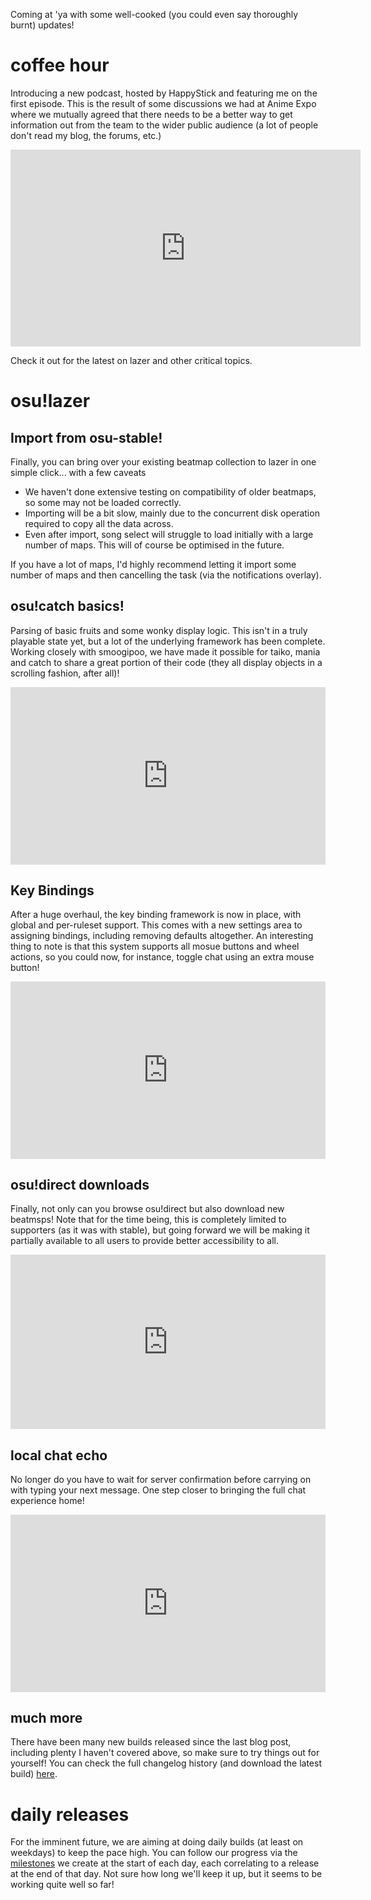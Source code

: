 Coming at 'ya with some well-cooked (you could even say thoroughly burnt) updates!

# coffee hour

Introducing a new podcast, hosted by HappyStick and featuring me on the first episode. This is the result of some discussions we had at Anime Expo where we mutually agreed that there needs to be a better way to get information out from the team to the wider public audience (a lot of people don't read my blog, the forums, etc.)

<div data-aspect-ratio="16:9">
<iframe width="560" height="315" src="https://www.youtube.com/embed/lmggLK8BeNY?rel=0&amp;showinfo=0" frameborder="0" allowfullscreen></iframe>
</div>

Check it out for the latest on lazer and other critical topics.

# osu!lazer

## Import from osu-stable!

Finally, you can bring over your existing beatmap collection to lazer in one simple click... with a few caveats

- We haven't done extensive testing on compatibility of older beatmaps, so some may not be loaded correctly.
- Importing will be a bit slow, mainly due to the concurrent disk operation required to copy all the data across.
- Even after import, song select will struggle to load initially with a large number of maps. This will of course be optimised in the future.

If you have a lot of maps, I'd highly recommend letting it import some number of maps and then cancelling the task (via the notifications overlay).

## osu!catch basics!

Parsing of basic fruits and some wonky display logic. This isn't in a truly playable state yet, but a lot of the underlying framework has been complete. Working closely with smoogipoo, we have made it possible for taiko, mania and catch to share a great portion of their code (they all display objects in a scrolling fashion, after all)!

<div style="width:100%;height:0px;position:relative;padding-bottom:56.250%;"><iframe src="https://streamable.com/s/g60lq/igzstm" frameborder="0" width="100%" height="100%" allowfullscreen style="width:100%;height:100%;position:absolute;left:0px;top:0px;overflow:hidden;"></iframe></div>

## Key Bindings

After a huge overhaul, the key binding framework is now in place, with global and per-ruleset support. This comes with a new settings area to assigning bindings, including removing defaults altogether. An interesting thing to note is that this system supports all mosue buttons and wheel actions, so you could now, for instance, toggle chat using an extra mouse button!

<div style="width:100%;height:0px;position:relative;padding-bottom:56.250%;"><iframe src="https://streamable.com/s/gjpo3/itoykl" frameborder="0" width="100%" height="100%" allowfullscreen style="width:100%;height:100%;position:absolute;left:0px;top:0px;overflow:hidden;"></iframe></div>

## osu!direct downloads

Finally, not only can you browse osu!direct but also download new beatmsps! Note that for the time being, this is completely limited to supporters (as it was with stable), but going forward we will be making it partially available to all users to provide better accessibility to all.

<div style="width: 100%; height: 0px; position: relative; padding-bottom: 55.356%;"><iframe src="https://streamable.com/s/el0v3/oqpzyg" frameborder="0" width="100%" height="100%" allowfullscreen style="width: 100%; height: 100%; position: absolute;"></iframe></div>

## local chat echo

No longer do you have to wait for server confirmation before carrying on with typing your next message. One step closer to bringing the full chat experience home!

<div style="width:100%;height:0px;position:relative;padding-bottom:56.250%;"><iframe src="https://streamable.com/s/rjhj5/idjxql" frameborder="0" width="100%" height="100%" allowfullscreen style="width:100%;height:100%;position:absolute;left:0px;top:0px;overflow:hidden;"></iframe></div>

## much more

There have been many new builds released since the last blog post, including plenty I haven't covered above, so make sure to try things out for yourself! You can check the full changelog history (and download the latest build) [here](https://github.com/ppy/osu/releases).

# daily releases

For the imminent future, we are aiming at doing daily builds (at least on weekdays) to keep the pace high. You can follow our progress via the [milestones](https://github.com/ppy/osu/milestones) we create at the start of each day, each correlating to a release at the end of that day. Not sure how long we'll keep it up, but it seems to be working quite well so far!
